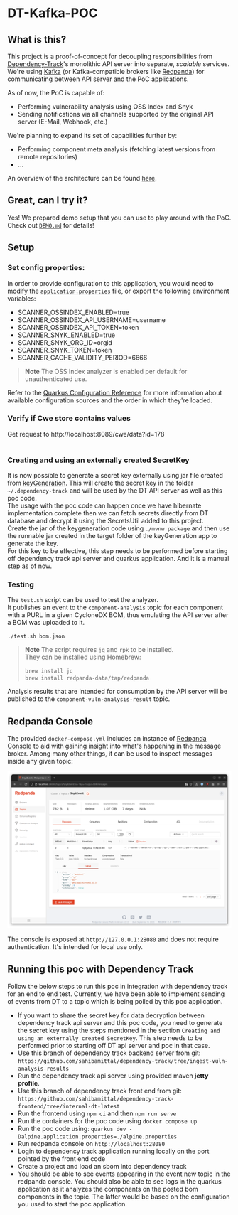 # DT-Kafka-POC

## What is this?

This project is a proof-of-concept for decoupling responsibilities from [Dependency-Track]'s monolithic API server
into separate, *scalable* services. We're using [Kafka] (or Kafka-compatible brokers like [Redpanda]) for communicating 
between API server and the PoC applications.

As of now, the PoC is capable of:

* Performing vulnerability analysis using OSS Index and Snyk
* Sending notifications via all channels supported by the original API server (E-Mail, Webhook, etc.)

We're planning to expand its set of capabilities further by:

* Performing component meta analysis (fetching latest versions from remote repositories)
* ...

An overview of the architecture can be found [here](https://excalidraw.com/#room=fba0103fa2642574be40,NomXwyHw3jvoy0yr6JxCJw).

## Great, can I try it?

Yes! We prepared demo setup that you can use to play around with the PoC. Check out [`DEMO.md`](DEMO.md) for details!

## Setup

### Set config properties:

In order to provide configuration to this application, you would need to modify the
[`application.properties`](src/main/resources/application.properties) file, or export the following environment variables:

- SCANNER_OSSINDEX_ENABLED=true
- SCANNER_OSSINDEX_API_USERNAME=username
- SCANNER_OSSINDEX_API_TOKEN=token
- SCANNER_SNYK_ENABLED=true
- SCANNER_SNYK_ORG_ID=orgid
- SCANNER_SNYK_TOKEN=token
- SCANNER_CACHE_VALIDITY_PERIOD=6666

> **Note**
> The OSS Index analyzer is enabled per default for unauthenticated use.

Refer to the [Quarkus Configuration Reference](https://quarkus.io/guides/config-reference#configuration-sources)
for more information about available configuration sources and the order in which they're loaded.

### Verify if Cwe store contains values

Get request to http://localhost:8089/cwe/data?id=178
<br/>
<br/>
### Creating and using an externally created SecretKey
It is now possible to generate a secret key externally using jar file created from [keyGeneration](https://github.com/mehab/KeyGeneration).
This will create the secret key in the folder `~/.dependency-track` and will be used by the DT API server as well as this poc code. <br/>
The usage with the poc code can happen once we have hibernate implementation complete then we can fetch secrets directly from DT database and decrypt it using the SecretsUtil added to this project. <br/>
Create the jar of the keygeneration code using `./mvnw package` and then use the runnable jar created in the target folder of the keyGeneration app to generate the key. <br/>
For this key to be effective, this step needs to be performed before starting off dependency track api server and quarkus application. And it is a manual step as of now. <br/>

### Testing

The `test.sh` script can be used to test the analyzer.  
It publishes an event to the `component-analysis` topic for each component with a
PURL in a given CycloneDX BOM, thus emulating the API server after a BOM was uploaded to it.

```shell
./test.sh bom.json
```

> **Note**
> The script requires `jq` and `rpk` to be installed.  
> They can be installed using Homebrew:
> ```shell
> brew install jq
> brew install redpanda-data/tap/redpanda
> ```

Analysis results that are intended for consumption by the API server will be
published to the `component-vuln-analysis-result` topic.

## Redpanda Console

The provided `docker-compose.yml` includes an instance of [Redpanda Console](https://github.com/redpanda-data/console)
to aid with gaining insight into what's happening in the message broker. Among many other things, it can be used to
inspect messages inside any given topic:

![Redpanda Console - Messages](.github/images/redpanda-console_messages.png)

The console is exposed at `http://127.0.0.1:28080` and does not require authentication. It's intended for local use only.

## Running this poc with Dependency Track
Follow the below steps to run this poc in integration with dependency track for an end to end test. Currently, we have been able to implement sending of events from DT to a topic which is being polled by this poc application.
- If you want to share the secret key for data decryption between dependency track api server and this poc code, you need to generate the secret key using the steps mentioned in the section `Creating and using an externally created SecretKey`. This step needs to be performed prior to starting off DT api server and poc in that case.
- Use this branch of dependency track backend server from git: `https://github.com/sahibamittal/dependency-track/tree/ingest-vuln-analysis-results`
- Run the dependency track api server using provided maven <b>jetty profile</b>.
- Use this branch of dependency track front end from git: `https://github.com/sahibamittal/dependency-track-frontend/tree/internal-dt-latest`
- Run the frontend using `npm ci` and then `npm run serve`
- Run the containers for the poc code using `docker compose up`
- Run the poc code using: `quarkus dev -Dalpine.application.properties=./alpine.properties`
- Run redpanda console on `http://localhost:28080`
- Login to dependency track application running locally on the port pointed by the front end code
- Create a project and load an sbom into dependency track
- You should be able to see events appearing in the event new topic in the redpanda console. You should also be able to see logs in the quarkus application as it analyzes the components on the posted bom components in the topic. The latter would be based on the configuration you used to start the poc application.

[Dependency-Track]: https://github.com/DependencyTrack/dependency-track
[Kafka]: https://kafka.apache.org/
[Redpanda]: https://redpanda.com/
